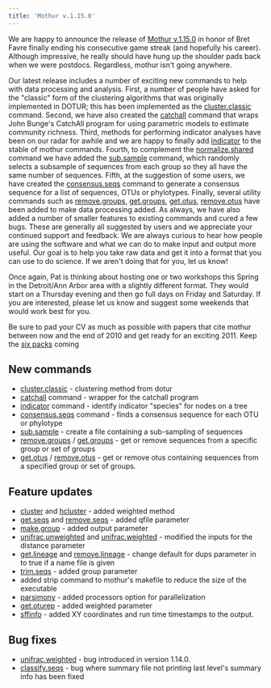 ```yaml
---
title: 'Mothur v.1.15.0'
---
```

We are happy to announce the release of [Mothur
v.1.15.0](Mothur_v.1.15.0) in honor of Bret Favre finally
ending his consecutive game streak (and hopefully his career). Although
impressive, he really should have hung up the shoulder pads back when we
were postdocs. Regardless, mothur isn\'t going anywhere.

Our latest release includes a number of exciting new commands to help
with data processing and analysis. First, a number of people have asked
for the \"classic\" form of the clustering algorithms that was
originally implemented in DOTUR; this has been implemented as the
[cluster.classic](cluster.classic) command. Second, we have
also created the [catchall](catchall) command that wraps John
Bunge\'s CatchAll program for using parametric models to estimate
community richness. Third, methods for performing indicator analyses
have been on our radar for awhile and we are happy to finally add
[indicator](indicator) to the stable of mothur commands.
Fourth, to complement the
[normalize.shared](normalize.shared) command we have added
the [sub.sample](sub.sample) command, which randomly selects
a subsample of sequences from each group so they all have the same
number of sequences. Fifth, at the suggestion of some users, we have
created the [consensus.seqs](consensus.seqs) command to
generate a consensus sequence for a list of sequences, OTUs or
phylotypes. Finally, several utility commands such as
[remove.groups](remove.groups),
[get.groups](get.groups), [get.otus](get.otus "wikilink"),
[remove.otus](remove.otus) have been added to make data
processing added. As always, we have also added a number of smaller
features to existing commands and cured a few bugs. These are generally
all suggested by users and we appreciate your continued support and
feedback. We are always curious to hear how people are using the
software and what we can do to make input and output more useful. Our
goal is to help you take raw data and get it into a format that you can
use to do science. If we aren\'t doing that for you, let us know!

Once again, Pat is thinking about hosting one or two workshops this
Spring in the Detroit/Ann Arbor area with a slightly different format.
They would start on a Thursday evening and then go full days on Friday
and Saturday. If you are interested, please let us know and suggest some
weekends that would work best for you.

Be sure to pad your CV as much as possible with papers that cite mothur
between now and the end of 2010 and get ready for an exciting 2011. Keep
the [six packs](http://leinie.com/red.html) coming

## New commands

-   [cluster.classic](cluster.classic) - clustering method
    from dotur
-   [catchall](catchall) command - wrapper for the catchall
    program
-   [indicator](indicator) command - identify indicator
    \"species\" for nodes on a tree
-   [consensus.seqs](consensus.seqs) command - finds a
    consensus sequence for each OTU or phylotype
-   [sub.sample](sub.sample) - create a file containing a
    sub-sampling of sequences
-   [remove.groups](remove.groups) /
    [get.groups](get.groups) - get or remove sequences from a
    specific group or set of groups
-   [get.otus](get.otus) /
    [remove.otus](remove.otus) - get or remove otus
    containing sequences from a specified group or set of groups.

## Feature updates

-   [cluster](cluster) and [hcluster](hcluster "wikilink") -
    added weighted method
-   [get.seqs](get.seqs) and
    [remove.seqs](remove.seqs) - added qfile parameter
-   [make.group](make.group) - added output parameter
-   [unifrac.unweighted](unifrac.unweighted) and
    [unifrac.weighted](unifrac.weighted) - modified the
    inputs for the distance parameter
-   [get.lineage](get.lineage) and
    [remove.lineage](remove.lineage) - change default for
    dups parameter in to true if a name file is given
-   [trim.seqs](trim.seqs) - added group parameter
-   added strip command to mothur\'s makefile to reduce the size of the
    executable
-   [parsimony](parsimony) - added processors option for
    parallelization
-   [get.oturep](get.oturep) - added weighted parameter
-   [sffinfo](sffinfo) - added XY coordinates and run time
    timestamps to the output.

## Bug fixes

-   [unifrac.weighted](unifrac.weighted) - bug introduced in
    version 1.14.0.
-   [classify.seqs](classify.seqs) - bug where summary file
    not printing last level\'s summary info has been fixed
